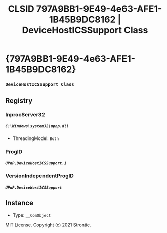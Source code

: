 ﻿---
title: "CLSID 797A9BB1-9E49-4e63-AFE1-1B45B9DC8162 | DeviceHostICSSupport Class"
excerpt: What is COM-Object CLSID 797A9BB1-9E49-4e63-AFE1-1B45B9DC8162?
---

# {797A9BB1-9E49-4e63-AFE1-1B45B9DC8162}

### `DeviceHostICSSupport Class`

## Registry


### InprocServer32

##### `C:\Windows\system32\upnp.dll`
* ThreadingModel: `Both`

### ProgID

##### `UPnP.DeviceHostICSSupport.1`

### VersionIndependentProgID

##### `UPnP.DeviceHostICSSupport`

## Instance

* Type: `__ComObject`

MIT License. Copyright (c) 2021 Strontic.


